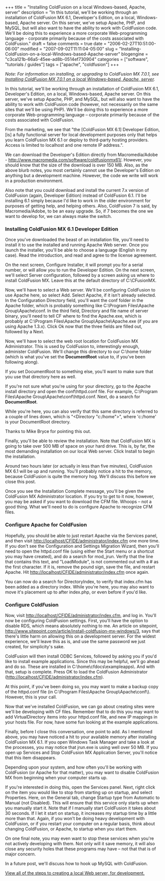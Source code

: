 +++
title = "Installing ColdFusion on a local Windows-based, Apache, server"
description = "In this tutorial, we'll be working through an installation of ColdFusion MX 6.1, Developer's Edition, on a local, Windows-based, Apache server. On this server, we've setup Apache, PHP, and MySQL, but will also want to have the ability to work with ColdFusion code. We'll be doing this to experience a more corporate Web-programming language - corporate primarily because of the costs associated with ColdFusion."
draft = false
comments = true
date = "2006-02-27T10:51:00-06:00"
modified = "2007-09-02T11:11:04-05:00"
slug = "Installing-ColdFusion-on-a-local-Windows-based-Apache-server"
blogengine = "c3ca121b-66a5-45ee-ad8b-0514ef730904"
categories = ["software", "tutorials / guides"]
tags = ["apache", "coldfusion"]
+++

<div class="note">
<p>
<em>Note: For information on installing, or upgrading to ColdFusion MX 7.0.1, see <a href="/words/post/Installing-ColdFusion-MX-701-on-a-local-Windows-based%2c-Apache%2c-server.aspx">Installing ColdFusion MX 7.0.1 on a local Windows-based, Apache, server</a>.</em>
</p>
</div>
<p>
In this tutorial, we&#39;ll be working through an installation of ColdFusion MX 6.1, Developer&#39;s Edition, on a local, Windows-based, Apache server. On this server, we&#39;ve setup Apache, PHP, and MySQL, but will also want to have the ability to work with ColdFusion code (however, not necessarily on the same sites that we&#39;ll be using PHP). We&#39;ll be doing this to experience a more corporate Web-programming language &ndash; corporate primarily because of the costs associated with ColdFusion.
</p>
<!--more--><!--adsense-->
<p>
From the marketing, we see that &quot;the [ColdFusion MX 6.1] Developer Edition, [is] a fully functional server for local development purposes only that helps you learn ColdFusion MX 6.1 or deploy to third-party hosting providers. Access is limited to localhost and one remote IP address.&quot;.
</p>
<p>
We can download the Developer&#39;s Edition directly from Macromedia/Adobe - <a href="http://www.macromedia.com/software/coldfusionmx61/">http://www.macromedia.com/software/coldfusionmx61/</a>. However, you should know that the size of the download is over 150 MB. Also, as the above blurb notes, you most certainly cannot use the Developer&#39;s Edition on anything but a development machine. However, the code we write will work in a production environment.
</p>
<p>
Also note that you could download and install the current 7.x version of ColdFusion (again, Developer Edition) instead of ColdFusion 6.1. I&#39;ll be installing 6.1 simply because I&#39;d like to work in the older environment for purposes of getting help, and helping others. Also, ColdFusion 7 is said, by Macromedia/Adobe, to be an easy upgrade. So, if 7 becomes the one we want to develop for, we can always make the switch.
</p>
<h3>Installing ColdFusion MX 6.1 Developer Edition</h3>
<p>
Once you&#39;ve downloaded the beast of an installation file, you&#39;ll need to install it to use the installed and running Apache Web server. Once you launch the installer, you&#39;ll be able to choose a language (English in my case). Read the introduction, and read and agree to the license agreement.
</p>
<p>
On the next screen, Configure Installer, it will prompt you for a serial number, or will allow you to run the Developer Edition. On the next screen, we&#39;ll select Server configuration, followed by a screen asking us where to install ColdFusion MX. Leave this at the default directory of C:\CFusionMX.
</p>
<p>
Now, we&#39;ll have to select a Web server. We&#39;ll be configuring ColdFusion to use Apache here, so select Add. Select Apache, if it isn&#39;t already selected. In the Configuration Directory field, you&#39;ll want the conf folder in the Apache folder, which is probably something like C:\Program Files\Apache Group\Apache\conf. In the third field, Directory and file name of server binary, you&#39;ll need to tell CF where to find the Apache.exe, which is probably at C:\Program Files\Apache Group\Apache\Apache.exe (if you are using Apache 1.3.x). Click Ok now that the three fields are filled out, followed by a Next.
</p>
<p>
Now, we&#39;ll have to select the web root location for ColdFusion MX Administrator. This is used by ColdFusion to, interestingly enough, administer ColdFusion. We&#39;ll change this directory to our C:\home folder (which is what you&#39;ve set the <strong>DocumentRoot</strong> value to, if you&#39;ve been following along).
</p>
<div class="warning">
<p>
If you set DocumentRoot to something else, you&#39;ll want to make sure that you use that directory here as well.
</p>
<p>
If you&#39;re not sure what you&#39;re using for your directory, go to the Apache install directory and open the conf\httpd.conf file. For example, C:\Program Files\Apache Group\Apache\conf\httpd.conf. Next, do a search for <strong>DocumentRoot</strong>.
</p>
<p>
While you&#39;re here, you can also verify that this same directory is referred to a couple of lines down, which is &quot;&lt;Directory &quot;c:/home&quot;&gt;&quot;, where &#39;c:/home&#39; is your DocumentRoot directory.
</p>
<p>
Thanks to Mike Bryce for pointing this out.
</p>
</div>
<p>
Finally, you&#39;ll be able to review the installation. Note that ColdFusion MX is going to take over 500 MB of space on your hard drive. This is, by far, the most demanding installation on our local Web server. Click Install to begin the installation.
</p>
<p>
Around two hours later (or actually in less than five minutes), ColdFusion MX 6.1 will be up and running. You&#39;ll probably notice a hit to the memory, because ColdFusion is quite the memory hog. We&#39;ll discuss this before we close this post.
</p>
<p>
Once you see the Installation Complete message, you&#39;ll be given the ColdFusion MX Administrator location. If you try to get to it now, however, you may be asked if you want to download the CFM file. Whoops &ndash; not a good thing. What we&#39;ll need to do is configure Apache to recognize CFM files.
</p>
<h3>Configure Apache for ColdFusion</h3>
<p>
Hopefully, you should be able to just restart Apache via the Services panel, and then visit <a href="http://localhost/CFIDE/administrator/index.cfm">http://localhost/CFIDE/administrator/index.cfm</a> one more time. If you don&#39;t see the Configuration and Settings Migration Wizard, then you&#39;ll need to open the httpd.conf file (using either the Start menu or a shortcut you may have created), and do a search for mod_jrun. Verify that the line that contains this text, and &quot;LoadModule&quot;, is not commented out with a # as the first character. If it is, remove the pound sign, save the file, and restart Apache. Hit <a href="http://localhost/CFIDE/administrator/index.cfm">http://localhost/CFIDE/administrator/index.cfm</a> once again.
</p>
<p>
You can now do a search for DirectoryIndex, to verify that index.cfm has been added as a directory index. While you&#39;re here, you may also want to move it&#39;s placement up to after index.php, or even before if you&#39;d like.
</p>
<h3>Configure ColdFusion</h3>
<p>
Now, visit <a href="http://localhost/CFIDE/administrator/index.cfm">http://localhost/CFIDE/administrator/index.cfm</a>, and log in. You&#39;ll now be configuring ColdFusion settings. First, you&#39;ll have the option to disable RDS, which means absolutely nothing to me. An article on sitepoint, <a href="http://www.sitepoint.com/article/install-coldfusion-mx-windows/3">http://www.sitepoint.com/article/install-coldfusion-mx-windows/3</a>, says that there&#39;s little harm on allowing this on a development server. For the widest experience, we&#39;ll leave this as is, and use the same password we just created, for simplicity&#39;s sake.
</p>
<p>
ColdFusion will then install ODBC Services, followed by asking you if you&#39;d like to install example applications. Since this may be helpful, we&#39;ll go ahead and do so. These are installed in C:\home\cfdocs\exampleapps\. And with that, setup is complete. Press OK to load the ColdFusion Administrator (<a href="http://localhost/CFIDE/administrator/index.cfm">http://localhost/CFIDE/administrator/index.cfm</a>).
</p>
<p>
At this point, if you&#39;ve been doing so, you may want to make a backup copy of the httpd.conf file (in C:\Program Files\Apache Group\Apache\conf\). However, this is your call.
</p>
<p>
Now that we&#39;ve installed ColdFusion, we can go about creating sites were we&#39;ll be developing with CF files. Remember that to do this you may want to add VirtualDirectory items into your httpd.conf file, and new IP mappings in your hosts file. For now, have some fun looking at the example applications.
</p>
<p>
Finally, before I close this conversation, one point to add. As I mentioned above, you may have noticed a hit to your available memory after installing ColdFusion MX 6.1. If you open Windows Task Manager and take a look at the processes, you may notice that jrun.exe is using well over 50 MB. If you open up Services and Stop ColdFusion MX Application Server, you&#39;ll notice that this item disappears.
</p>
<p>
Depending upon your system, and how often you&#39;ll be working with ColdFusion (or Apache for that matter), you may want to disable ColdFusion MX from beginning when your computer starts up.
</p>
<p>
If you&#39;re interested in doing this, open the Services panel. Next, right click on the item you would like to stop from starting up on startup, and select Properties. Here, on the General tab, change Startup type from Automatic to Manual (not Disabled). This will ensure that this service only starts up when you manually start it. Note that if I manually start ColdFusion it takes about 30 seconds. If I let it start on startup, it increases my startup time by a little more than that. Again, if you won&#39;t be doing heavy development with ColdFusion, or if you restart your computer on a regular basis, think about changing ColdFusion, or Apache, to startup when you start them.
</p>
<p>
On one final note, you may even want to stop these services when you&#39;re not actively developing with them. Not only will it save memory, it will also close any security holes that these programs may have &ndash; not that that is of major concern.
</p>
<p>
In a future post, we&#39;ll discuss how to hook up MySQL with ColdFusion.
</p>
<p>
<a href="/local-apache-server/">View all of the steps to creating a local Web server, for development.</a>
</p>

